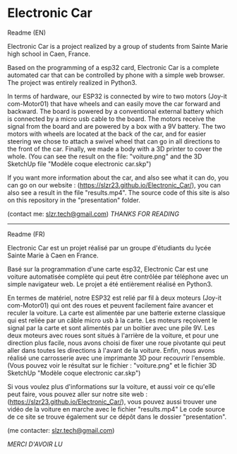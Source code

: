# Electronic Car
Readme (EN)

Electronic Car is a project realized by a group of students from Sainte Marie high school in Caen, France. 

Based on the programming of a esp32 card, Electronic Car is a complete automated car that can be controlled by phone with a simple web browser. The project was entirely realized in Python3.

In terms of hardware, our ESP32 is connected by wire to two motors (Joy-it com-Motor01) that have wheels and can easily move the car forward and backward. 
The board is powered by a conventional external battery which is connected by a micro usb cable to the board. The motors receive the signal from the board and are powered by a box with a 9V battery. The two motors with wheels are located at the back of the car, and for easier steering we chose to attach a swivel wheel that can go in all directions to the front of the car. Finally, we made a body with a 3D printer to cover the whole. (You can see the result on the file: "voiture.png" and the 3D SketchUp file "Modèle coque electronic car.skp") 

If you want more information about the car, and also see what it can do, you can go on our website : (https://slzr23.github.io/Electronic_Car/), you can also see a result in the file "results.mp4".
The source code of this site is also on this repository in the "presentation" folder. 

(contact me: slzr.tech@gmail.com)
*THANKS FOR READING*  

-------------------------------------------------------------------------------------------------------------------------------------------------------------------

Readme (FR)

Electronic Car est un projet réalisé par un groupe d'étudiants du lycée Sainte Marie à Caen en France. 

Basé sur la programmation d'une carte esp32, Electronic Car est une voiture automatisée complète qui peut être contrôlée par téléphone avec un simple navigateur web. Le projet a été entièrement réalisé en Python3.

En termes de matériel, notre ESP32 est relié par fil à deux moteurs (Joy-it com-Motor01) qui ont des roues et peuvent facilement faire avancer et reculer la voiture. 
La carte est alimentée par une batterie externe classique qui est reliée par un câble micro usb à la carte. Les moteurs reçoivent le signal par la carte et sont alimentés par un boitier avec une pile 9V. Les deux moteurs avec roues sont situés à l'arrière de la voiture, et pour une direction plus facile, nous avons choisi de fixer une roue pivotante qui peut aller dans toutes les directions à l'avant de la voiture. Enfin, nous avons réalisé une carrosserie avec une imprimante 3D pour recouvrir l'ensemble. (Vous pouvez voir le résultat sur le fichier : "voiture.png" et le fichier 3D SketchUp "Modèle coque electronic car.skp") 

Si vous voulez plus d'informations sur la voiture, et aussi voir ce qu'elle peut faire, vous pouvez aller sur notre site web : (https://slzr23.github.io/Electronic_Car/), vous pouvez aussi trouver une vidéo de la voiture en marche avec le fichier "results.mp4"
Le code source de ce site se trouve également sur ce dépôt dans le dossier "presentation". 

(me contacter: slzr.tech@gmail.com)

*MERCI D'AVOIR LU*  
